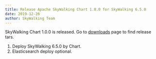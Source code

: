 ```yaml
---
title: Release Apache SkyWalking Chart 1.0.0 for SkyWalking 6.5.0
date: 2019-12-26
author: SkyWalking Team
---
```


SkyWalking Chart 1.0.0 is released. Go to [downloads](/downloads) page to find release tars.

1. Deploy SkyWalking 6.5.0 by Chart.
2. Elasticsearch deploy optional.